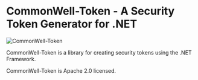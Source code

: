 CommonWell-Token - A Security Token Generator for .NET
=======

![CommonWell-Token](http://media.commonwellalliance.org/designimages/logo_commonwell.png "CommonWell-Token")

CommonWell-Token is a library for creating security tokens using the .NET Framework.

CommonWell-Token is Apache 2.0 licensed.
